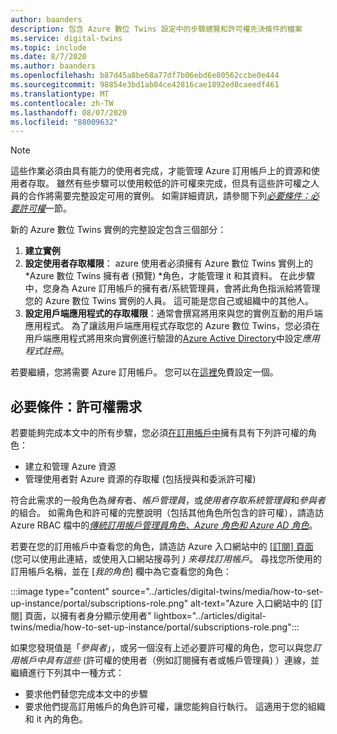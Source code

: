 ```yaml
---
author: baanders
description: 包含 Azure 數位 Twins 設定中的步驟總覽和許可權先決條件的檔案
ms.service: digital-twins
ms.topic: include
ms.date: 8/7/2020
ms.author: baanders
ms.openlocfilehash: b87d45a8be68a77df7b06ebd6e80562ccbe0e444
ms.sourcegitcommit: 98854e3bd1ab04ce42816cae1892ed0caeedf461
ms.translationtype: MT
ms.contentlocale: zh-TW
ms.lasthandoff: 08/07/2020
ms.locfileid: "88009632"
---
```

>[!NOTE]
>這些作業必須由具有能力的使用者完成，才能管理 Azure 訂用帳戶上的資源和使用者存取。 雖然有些步驟可以使用較低的許可權來完成，但具有這些許可權之人員的合作將需要完整設定可用的實例。 如需詳細資訊，請參閱下列[*必要條件：必要許可權*](#prerequisites-permission-requirements)一節。

新的 Azure 數位 Twins 實例的完整設定包含三個部分：
1. **建立實例**
2. **設定使用者存取權限**： azure 使用者必須擁有 Azure 數位 Twins 實例上的*Azure 數位 Twins 擁有者 (預覽) *角色，才能管理 it 和其資料。 在此步驟中，您身為 Azure 訂用帳戶的擁有者/系統管理員，會將此角色指派給將管理您的 Azure 數位 Twins 實例的人員。 這可能是您自己或組織中的其他人。
3. **設定用戶端應用程式的存取權限**：通常會撰寫將用來與您的實例互動的用戶端應用程式。 為了讓該用戶端應用程式存取您的 Azure 數位 Twins，您必須在用戶端應用程式將用來向實例進行驗證的[Azure Active Directory](../articles/active-directory/fundamentals/active-directory-whatis.md)中設定*應用程式註冊*。

若要繼續，您將需要 Azure 訂用帳戶。 您可以在[這裡](https://azure.microsoft.com/free/?WT.mc_id=A261C142F)免費設定一個。

## <a name="prerequisites-permission-requirements"></a>必要條件：許可權需求

若要能夠完成本文中的所有步驟，您必須[在訂用帳戶中](../articles/role-based-access-control/rbac-and-directory-admin-roles.md)擁有具有下列許可權的角色：
* 建立和管理 Azure 資源
* 管理使用者對 Azure 資源的存取權 (包括授與和委派許可權) 

符合此需求的一般角色為*擁有*者、*帳戶管理員*，或*使用者存取系統管理員*和*參與者*的組合。 如需角色和許可權的完整說明（包括其他角色所包含的許可權），請造訪 Azure RBAC 檔中的[*傳統訂用帳戶管理員角色、Azure 角色和 Azure AD 角色*](../articles/role-based-access-control/rbac-and-directory-admin-roles.md)。

若要在您的訂用帳戶中查看您的角色，請造訪 Azure 入口網站中的 [[訂閱] 頁面](https://portal.azure.com/#blade/Microsoft_Azure_Billing/SubscriptionsBlade) (您可以使用此連結，或使用入口網站搜尋列 *) 來尋找訂用帳戶*。 尋找您所使用的訂用帳戶名稱，並在 [*我的角色*] 欄中為它查看您的角色：

:::image type="content" source="../articles/digital-twins/media/how-to-set-up-instance/portal/subscriptions-role.png" alt-text="Azure 入口網站中的 [訂閱] 頁面，以擁有者身分顯示使用者" lightbox="../articles/digital-twins/media/how-to-set-up-instance/portal/subscriptions-role.png":::

如果您發現值是「*參與者*」，或另一個沒有上述必要許可權的角色，您可以與您*訂用帳戶中具有這些* (許可權的使用者（例如訂閱擁有者或帳戶管理員) ）連線，並繼續進行下列其中一種方式：
* 要求他們替您完成本文中的步驟
* 要求他們提高訂用帳戶的角色許可權，讓您能夠自行執行。 這適用于您的組織和 it 內的角色。